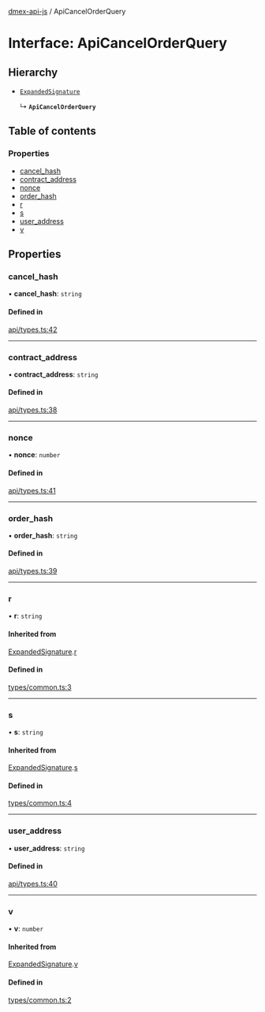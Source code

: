 [dmex-api-js](../README.md) / ApiCancelOrderQuery

# Interface: ApiCancelOrderQuery

## Hierarchy

- [`ExpandedSignature`](ExpandedSignature.md)

  ↳ **`ApiCancelOrderQuery`**

## Table of contents

### Properties

- [cancel\_hash](ApiCancelOrderQuery.md#cancel_hash)
- [contract\_address](ApiCancelOrderQuery.md#contract_address)
- [nonce](ApiCancelOrderQuery.md#nonce)
- [order\_hash](ApiCancelOrderQuery.md#order_hash)
- [r](ApiCancelOrderQuery.md#r)
- [s](ApiCancelOrderQuery.md#s)
- [user\_address](ApiCancelOrderQuery.md#user_address)
- [v](ApiCancelOrderQuery.md#v)

## Properties

### cancel\_hash

• **cancel\_hash**: `string`

#### Defined in

[api/types.ts:42](https://github.com/dmex-app/node-api-js/blob/f3f4876/src/api/types.ts#L42)

___

### contract\_address

• **contract\_address**: `string`

#### Defined in

[api/types.ts:38](https://github.com/dmex-app/node-api-js/blob/f3f4876/src/api/types.ts#L38)

___

### nonce

• **nonce**: `number`

#### Defined in

[api/types.ts:41](https://github.com/dmex-app/node-api-js/blob/f3f4876/src/api/types.ts#L41)

___

### order\_hash

• **order\_hash**: `string`

#### Defined in

[api/types.ts:39](https://github.com/dmex-app/node-api-js/blob/f3f4876/src/api/types.ts#L39)

___

### r

• **r**: `string`

#### Inherited from

[ExpandedSignature](ExpandedSignature.md).[r](ExpandedSignature.md#r)

#### Defined in

[types/common.ts:3](https://github.com/dmex-app/node-api-js/blob/f3f4876/src/types/common.ts#L3)

___

### s

• **s**: `string`

#### Inherited from

[ExpandedSignature](ExpandedSignature.md).[s](ExpandedSignature.md#s)

#### Defined in

[types/common.ts:4](https://github.com/dmex-app/node-api-js/blob/f3f4876/src/types/common.ts#L4)

___

### user\_address

• **user\_address**: `string`

#### Defined in

[api/types.ts:40](https://github.com/dmex-app/node-api-js/blob/f3f4876/src/api/types.ts#L40)

___

### v

• **v**: `number`

#### Inherited from

[ExpandedSignature](ExpandedSignature.md).[v](ExpandedSignature.md#v)

#### Defined in

[types/common.ts:2](https://github.com/dmex-app/node-api-js/blob/f3f4876/src/types/common.ts#L2)
